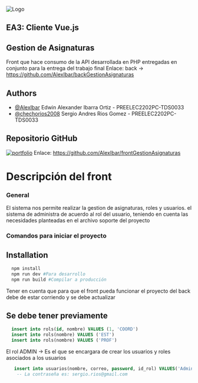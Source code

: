 
![Logo](https://www.redttu.edu.co/es/wp-content/uploads/2019/03/11.-IU-DIGITAL.png)

## EA3: Cliente Vue.js
## Gestion de Asignaturas

Front que hace consumo de la API desarrollada en PHP entregadas en conjunto para la entrega del trabajo final
Enlace: back -> https://github.com/AlexIbar/backGestionAsignaturas

## Authors

- [@AlexIbar](https://github.com/AlexIbar)
Edwin Alexander Ibarra Ortiz - PREELEC2202PC-TDS0033 
- [@chechorios2008](https://github.com/chechorios2008)
Sergio Andres Rios Gomez - PREELEC2202PC-TDS0033


## Repositorio GitHub
[![portfolio](https://pythonforundergradengineers.com/posts/git/images/git_and_github_logo.png)](https://github.com/)
Enlace: https://github.com/AlexIbar/frontGestionAsignaturas

# Descripción del front

### General
El sistema nos permite realizar la gestion de asignaturas, roles y usuarios. el sistema de administra de acuerdo al rol del usuario, teniendo en cuenta las necesidades planteadas en el archivo soporte del proyecto

### Comandos para iniciar el proyecto

## Installation


```bash
  npm install
  npm run dev #Para desarrollo
  npm run build #Compilar a producción
```

Tener en cuenta que para que el front pueda funcionar el proyecto del back debe de estar corriendo y se debe actualizar

## Se debe tener previamente

```sql
  insert into rols(id, nombre) VALUES (1, 'COORD')
  insert into rols(nombre) VALUES ('EST')
  insert into rols(nombre) VALUES ('PROF')
```
El rol ADMIN -> Es el que se encargara de crear los usuarios y roles asociados a los usuarios

```sql
   insert into usuarios(nombre, correo, password, id_rol) VALUES('Administrador', 'sergio.rios@gmail.com','$2y$12$FUq30sLT.dylLS4VJn8hCOL9Wp7m1aOAcOorIYxiRQsw5sIz4XtCK', 1)
    -- La contraseña es: sergio.rios@gmail.com
```

